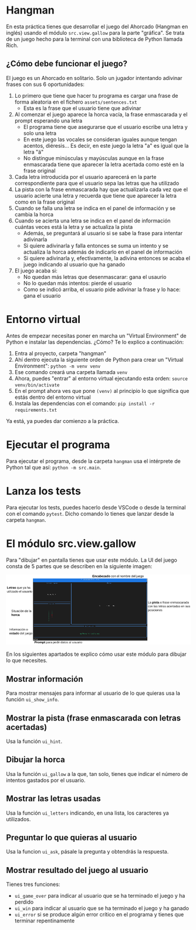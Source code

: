 # Hangman
En esta práctica tienes que desarrollar el juego del Ahorcado (Hangman en inglés) usando el módulo `src.view.gallow` para la parte "gráfica". Se trata de un juego hecho para la terminal con una biblioteca de Python llamada Rich.

## ¿Cómo debe funcionar el juego?
El juego es un Ahorcado en solitario. Solo un jugador intentando adivinar frases con sus 6 oportunidades:

1. Lo primero que tiene que hacer tu programa es cargar una frase de forma aleatoria en el fichero `assets/sentences.txt`
   - Esta es la frase que el usuario tiene que adivinar
2. Al comenzar el juego aparece la horca vacía, la frase enmascarada y el prompt esperando una letra
   - El programa tiene que asegurarse que el usuario escribe una letra y solo una letra
   - En este juego las vocales se consideran iguales aunque tengan acentos, diéresis... Es decir, en este juego la letra "a" es igual que la letra "ä"
   - No distingue minúsculas y mayúsculas aunque en la frase enmascarada tiene que aparecer la letra acertada como esté en la frase original
3. Cada letra introducida por el usuario aparecerá en la parte correspondiente para que el usuario sepa las letras que ha utilizado
4. La pista con la frase enmascarada hay que actualizarla cada vez que el usuario acierte una letra y recuerda que tiene que aparecer la letra como en la frase original
5. Cuando se falla una letra se indica en el panel de información y se cambia la horca
6. Cuando se acierta una letra se indica en el panel de información cuántas veces está la letra y se actualiza la pista
   - Además, se preguntará al usuario si se sabe la frase para intentar adivinarla
   - Si quiere adivinarla y falla entonces se suma un intento y se actualiza la horca además de indicarlo en el panel de información
   - Si quiere adivinarla y, efectivamente, la adivina entonces se acaba el juego indicando al usuario que ha ganado
7. El juego acaba si:
   - No quedan más letras que desenmascarar: gana el usaurio
   - No lo quedan más intentos: pierde el usuario
   - Como se indicó arriba, el usuario pide adivinar la frase y lo hace: gana el usuario

# Entorno virtual
Antes de empezar necesitas poner en marcha un "Virtual Environment" de Python e instalar las dependencias. ¿Cómo? Te lo explico a continuación:

1. Entra al proyecto, carpeta "hangman"
2. Ahí dentro ejecuta la siguiente orden de Python para crear un "Virtual Environment": `python -m venv venv`
3. Ese comando creará una carpeta llamada `venv`
4. Ahora, puedes "entrar" al entorno virtual ejecutando esta orden: `source venv/bin/activate`
5. En el prompt ahora ves que pone `(venv)` al principio lo que significa que estás dentro del entorno virtual
6. Instala las dependencias con el comando: `pip install -r requirements.txt`

Ya está, ya puedes dar comienzo a la práctica.

# Ejecutar el programa
Para ejecutar el programa, desde la carpeta `hangman` usa el intérprete de Python tal que así: `python -m src.main`.

# Lanza los tests
Para ejecutar los tests, puedes hacerlo desde VSCode o desde la terminal con el comando `pytest`. Dicho comando lo tienes que lanzar desde la carpeta `hangman`.

# El módulo src.view.gallow
Para "dibujar" en pantalla tienes que usar este módulo. La UI del juego consta de 5 partes que se describen en la siguiente imagen:

![Captura de pantalla de la UI del juego](img/captura_pantalla.png)

En los siguientes apartados te explico cómo usar este módulo para dibujar lo que necesites.

## Mostrar información
Para mostrar mensajes para informar al usuario de lo que quieras usa la función `ui_show_info`.

## Mostrar la pista (frase enmascarada con letras acertadas)
Usa la función `ui_hint`.

## Dibujar la horca
Usa la función `ui_gallow` a la que, tan solo, tienes que indicar el número de intentos gastados por el usuario.

## Mostrar las letras usadas
Usa la función `ui_letters` indicando, en una lista, los caracteres ya utilizados.

## Preguntar lo que quieras al usuario
Usa la funcion `ui_ask`, pásale la pregunta y obtendrás la respuesta.

## Mostrar resultado del juego al usuario
Tienes tres funciones:

- `ui_game_over` para indicar al usuario que se ha terminado el juego y ha perdido
- `ui_win` para indicar al usuario que se ha terminado el juego y ha ganado
- `ui_error` si se produce algún error crítico en el programa y tienes que terminar repentinamente

